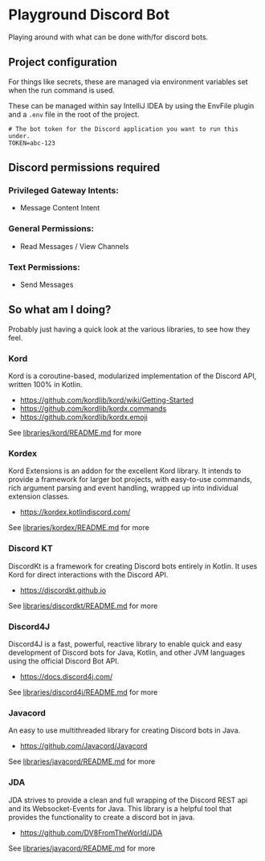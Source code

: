 # Playground Discord Bot

Playing around with what can be done with/for discord bots.

## Project configuration
For things like secrets, these are managed via environment variables set when the run command is used.

These can be managed within say IntelliJ IDEA by using the EnvFile plugin and a `.env` file in the root of the project.
```
# The bot token for the Discord application you want to run this under.
TOKEN=abc-123
```

## Discord permissions required
### Privileged Gateway Intents:
* Message Content Intent

### General Permissions:
* Read Messages / View Channels

### Text Permissions:
* Send Messages

## So what am I doing?

Probably just having a quick look at the various libraries, to see how they feel.

### Kord
Kord is a coroutine-based, modularized implementation of the Discord API, written 100% in Kotlin.
* https://github.com/kordlib/kord/wiki/Getting-Started
* https://github.com/kordlib/kordx.commands
* https://github.com/kordlib/kordx.emoji

See [libraries/kord/README.md](libraries/kord/README.md) for more

### Kordex
Kord Extensions is an addon for the excellent Kord library. It intends to provide a framework for larger bot projects, with easy-to-use commands, rich argument parsing and event handling, wrapped up into individual extension classes.
* https://kordex.kotlindiscord.com/

See [libraries/kordex/README.md](libraries/kordex/README.md) for more

### Discord KT
DiscordKt is a framework for creating Discord bots entirely in Kotlin. It uses Kord for direct interactions with the Discord API.
* https://discordkt.github.io

See [libraries/discordkt/README.md](libraries/discordkt/README.md) for more

### Discord4J
Discord4J is a fast, powerful, reactive library to enable quick and easy development of Discord bots for Java, Kotlin, and other JVM languages using the official Discord Bot API.
* https://docs.discord4j.com/

See [libraries/discord4j/README.md](libraries/discord4j/README.md) for more

### Javacord
An easy to use multithreaded library for creating Discord bots in Java.
* https://github.com/Javacord/Javacord

See [libraries/javacord/README.md](libraries/javacord/README.md) for more

### JDA
JDA strives to provide a clean and full wrapping of the Discord REST api and its Websocket-Events for Java. This library is a helpful tool that provides the functionality to create a discord bot in java.
* https://github.com/DV8FromTheWorld/JDA

See [libraries/javacord/README.md](libraries/javacord/README.md) for more
